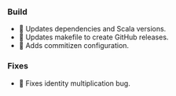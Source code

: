 ### Build

- 🔧 Updates dependencies and Scala versions.
- 🔧 Updates makefile to create GitHub releases.
- 🔧 Adds commitizen configuration.

### Fixes

- 🐛 Fixes identity multiplication bug.

